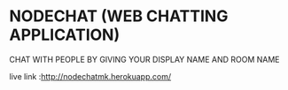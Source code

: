 # NODECHAT (WEB CHATTING APPLICATION)

CHAT WITH PEOPLE BY GIVING YOUR DISPLAY NAME AND ROOM NAME

live link :http://nodechatmk.herokuapp.com/
